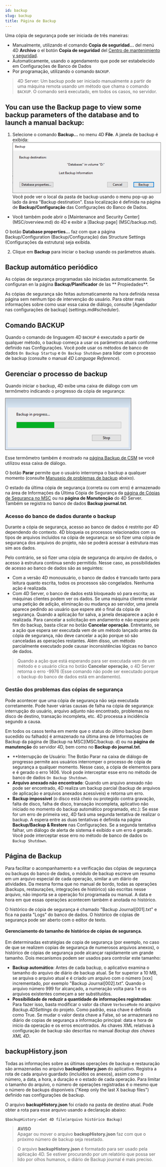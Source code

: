 ```yaml
---
id: backup
slug: backup
title: Página de Backup
---
```


Uma cópia de segurança pode ser iniciada de três maneiras:

- Manualmente, utilizando el comando **Copia de seguridad...** del menú 4D **Archivo** o el botón **Copia de seguridad** del [Centro de mantenimiento y seguridad](MSC/backup.md).
- Automaticamente, usando o agendamento  que pode ser estabelecido em Configurações de Banco de Dados
- Por programação, utilizando o comando `BACKUP`.

> 4D Server: Um backup pode ser iniciado manualmente a partir de uma máquina remota usando um método que chama o comando `BACKUP`. O comando será executado, em todos os casos, no servidor.

## You can use the Backup page to view some backup parameters of the database and to launch a manual backup:

1. Selecione o comando **Backup...** no menu 4D **File**.
   A janela de backup é exibida:
   ![](../assets/en/Backup/backup01.png)
   Você pode ver o local da pasta de backup usando o menu pop-up ao lado da área "Backup destination". Essa localização é definida na página de **Backup/Configuração** das Configurações do Banco de Dados.

- Você também pode abrir o [Maintenance and Security Center] (MSC/overview.md) do 4D e exibir a [Backup page] (MSC/backup.md).

O botão **Database properties...** faz com que a página Backup/Configuration (Backup/Configuração) das Structure Settings (Configurações da estrutura) seja exibida.

2. Clique em **Backup** para iniciar o backup usando os parâmetros atuais.

## Backup automático periódico

As cópias de segurança programadas são iniciadas automaticamente. Se configuran en la página **Backup/Planificador** de las \*\* Propiedades\*\*.

As cópias de segurança são feitas automaticamente na hora definida nessa página sem nenhum tipo de intervenção do usuário. Para obter mais informações sobre como usar essa caixa de diálogo, consulte [Agendador nas configurações de backup] (settings.md#scheduler).

## Comando BACKUP

Quando o comando de linguagem 4D `BACKUP` é executado a partir de qualquer método, o backup começa a usar os parâmetros atuais conforme definido nas Configurações. Você pode usar os métodos de banco de dados `On Backup Startup` e `On Backup Shutdown` para lidar com o processo de backup (consulte o manual *4D Language Reference*).

## Gerenciar o processo de  backup

Quando iniciar o backup, 4D exibe uma caixa de diálogo com um termômetro indicando o progresso da cópia de segurança:

![](../assets/en/Backup/backupProgress.png)

Esse termômetro também é mostrado na [página Backup de CSM](MSC/backup.md) se você utilizou essa caixa de diálogo.

O botão **Parar** permite que o usuário interrompa o backup a qualquer momento (consulte [Manuseio de problemas de backup](backup.md#handling-backup-issues) abaixo).

O estado da última cópia de segurança (correta ou com erro) é armazenado na área de Informações da Última Cópia de Segurança da [página de Cópias de Segurança no MSC](MSC/backup.md) ou na **página de Manutenção** do 4D Server. Também se registra no banco de dados **Backup journal.txt**.

### Acesso do banco de dados durante o backup

Durante a cópia de segurança, acesso ao banco de dados é restrito por 4D dependendo do contexto. 4D bloqueia os processos relacionados com os tipos de arquivos incluídos na cópia de segurança: se só fizer uma cópia de segurança dos arquivos do projeto, não se poderá acessar à estrutura mas sim aos dados.

Pelo contrário, se só fizer uma cópia de segurança do arquivo de dados, o acesso à estrutura continua sendo permitido. Nesse caso, as possibilidades de acesso ao banco de dados  são as seguintes:

- Com a versão 4D monousuário, o banco de dados é trancado tanto para leitura quanto escrita, todos os processos são congelados. Nenhuma ação é realizada.
- Com 4D Server, o banco de dados está bloqueado só para escrita; as máquinas clientes podem ver os dados. Se uma máquina cliente enviar uma petição de adição, eliminação ou mudança ao servidor, uma janela aparece pedindo ao usuário que espere até o final da cópia de segurança. Quando a aplicação for salva, a janela desaparece a ação é realizada. Para cancelar a solicitação em andamento e não esperar pelo fim do backup, basta clicar no botão **Cancelar operação**. Entretanto, se a ação que espera ser executada vem de um método lançado antes da cópia de segurança, não deve cancelar a ação porque só são canceladas as operações restantes. Além disso, um método parcialmente executado pode causar inconsistências lógicas no banco de dados.

> Quando a ação que está esperando para ser executada vem de um método e o usuário clica no botão **Cancelar operação**, o 4D Server retorna o erro -9976 (Esse comando não pode ser executado porque o backup do banco de dados está em andamento).

### Gestão dos problemas das cópias de segurança

Pode acontecer que uma cópia de segurança não seja executada corretamente. Pode haver várias causas de falha na cópia de segurança: interrupção do usuário, arquivo adjunto não encontrado, problemas no disco de destino, transação incompleta, etc. 4D processa a incidência segundo a causa.

Em todos os casos tenha em mente que o status do último backup (bem sucedido ou falhado) é armazenado na última área de Informações de Backup da página de [Backup na MSC](MSC/backup. d) ou na **página de manutenção** do servidor 4D, bem como no **Backup do journal.txt**.

- \*\*Interrupção de Usuário: The Botão Parar na caixa de diálogo de progresso permite aos usuários interromper o processo de cópia de segurança a qualquer momento. Nesse caso, a cópia de elementos para e é gerado o erro 1406. Você pode interceptar esse erro no método de banco de dados `On Backup Shutdown`.
- **Arquivo anexado não encontrado**: Quando um arquivo anexado não pode ser encontrado, 4D realiza um backup parcial (backup de arquivos de aplicação e arquivos anexados acessíveis) e retorna um erro.
- **Backup impossível** (o disco está cheio ou protegido contra gravação, falta de disco, falha de disco, transação incompleta, aplicativo não iniciado no momento do backup automático programado, etc.):
  Se esse for um erro de primeira vez, 4D fará uma segunda tentativa de realizar o backup. A espera entre as duas tentativas é definida na página **Backup/Backup & Restore** nas Configurações.
  Se a segunda tentativa falhar, um diálogo de alerta de sistema é exibido e um erro é gerado. Você pode interceptar esse erro no método de banco de dados `On Backup Shutdown`.

## Página de Backup

Para facilitar o acompanhamento e a verificação das cópias de segurança ou backups do banco de dados, o módulo de backup escreve um resumo em um arquivo especial de cada operação, similar a um diário de atividades. Da mesma forma que no manual de bordo, todas as operações (backups, restaurações, integrações de histórico) são escritas nesse arquivo, não importa se a operação foi programada ou manual. A data e hora em que essas operações acontecem também é anotada no histórico.

O histórico de cópia de segurança é chamado "Backup Journal[001].txt" e fica na pasta "Logs" do banco de dados. O histórico de cópias de segurança pode ser aberto com o editor de texto.

#### Gerenciamento do tamanho de histórico de cópias de segurança.

Em determinadas estratégias de copia de segurança (por exemplo, no caso de que se realizem copias de segurança de numerosos arquivos anexos), o histórico de cópias de segurança pode alcançar rapidamente um grande tamanho. Dois mecanismos podem ser usados para controlar este tamanho:

- **Backup automático**: Antes de cada backup, o aplicativo examina o tamanho do arquivo de diário de backup atual. Se for superior a 10 MB, se arquiva o arquivo atual e é criado um arquivo com o número [xxx] incrementado, por exemplo "Backup Journal[002].txt”. Quando o arquivo número 999 for alcançado, a numeração volta para 1 e os arquivos existentes começam a ser substituídos.
- **Possibilidade de reduzir a quantidade de informações registradas**: Para fazer isso, basta modificar o valor da chave `VerboseMode` no arquivo *Backup.4DSettings* do projeto. Como padrão, essa chave é definida como True. Se mudar o valor desta chave a False, só se armazenará no diário de copias de segurança a informação principal: data e hora de inicio da operação  e os erros encontrados. As chaves XML relativas à configuração de backup são descritas no manual *Backup das chaves XML 4D*.

## backupHistory.json

Todas as informações sobre as últimas operações de backup e restauração são armazenadas no arquivo **backupHistory.json** do aplicativo. Registra a rota de cada arquivo guardado (incluídos os anexos), assim como o número, a data, a hora, a duração e o estado de cada operação. Para limitar o tamanho do arquivo, o número de operações registradas é o mesmo que o número de backups disponíveis ("Keep only the last X backup files") definido nas configurações de backup.

O arquivo **backupHistory.json** foi criado na pasta de destino atual. Pode obter a rota para esse arquivo usando a declaração abaixo:

```4d
$backupHistory:=Get 4D file(arquivo histórico Backup)
```

> **AVISO**\
> Apagar ou mover o arquivo **backupHistory.json** faz com que o próximo número de backup seja resetado.

> O arquivo **backupHistory.json** é formatado para ser usado pela aplicação 4D. Se estiver procurando por um relatório que possa ser lido por olhos humanos, o diário de Backup journal é mais preciso.
